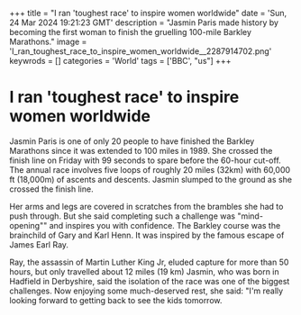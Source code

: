 +++
title = "I ran 'toughest race' to inspire women worldwide"
date = 'Sun, 24 Mar 2024 19:21:23 GMT'
description = "Jasmin Paris made history by becoming the first woman to finish the gruelling 100-mile Barkley Marathons."
image = 'I_ran_toughest_race_to_inspire_women_worldwide__2287914702.png'
keywrods =  []
categories = 'World'
tags = ['BBC', "us"]
+++

# I ran 'toughest race' to inspire women worldwide

Jasmin Paris is one of only 20 people to have finished the Barkley Marathons since it was extended to 100 miles in 1989.
She crossed the finish line on Friday with 99 seconds to spare before the 60-hour cut-off.
The annual race involves five loops of roughly 20 miles (32km) with 60,000 ft (18,000m) of ascents and descents.
Jasmin slumped to the ground as she crossed the finish line.

Her arms and legs are covered in scratches from the brambles she had to push through.
But she said completing such a challenge was <bb>"mind-opening<bb>"" and inspires you with confidence.
The Barkley course was the brainchild of Gary and Karl Henn.
It was inspired by the famous escape of James Earl Ray.

Ray, the assassin of Martin Luther King Jr, eluded capture for more than 50 hours, but only travelled about 12 miles (19 km) Jasmin, who was born in Hadfield in Derbyshire, said the isolation of the race was one of the biggest challenges.
Now enjoying some much-deserved rest, she said: <bb>"I<bb>'m really looking forward to getting back to see the kids tomorrow.


